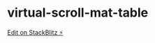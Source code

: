 # virtual-scroll-mat-table

[Edit on StackBlitz ⚡️](https://stackblitz.com/edit/angular-1ewe8n-4jhzwq)